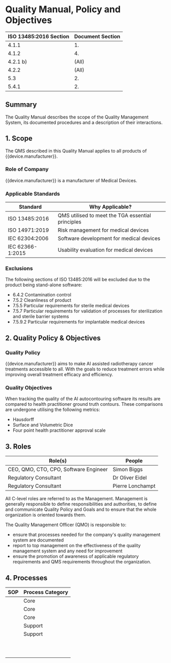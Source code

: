 <!--
This work is licensed under the Creative Commons Attribution 4.0 International
License:

    <http://creativecommons.org/licenses/by/4.0/>

Templates copyright OpenRegulatory. Originals available at:

    <https://openregulatory.com/templates/>

General content copyright Radiotherapy AI.
-->

# Quality Manual, Policy and Objectives

| ISO 13485:2016 Section | Document Section |
| ---------------------- | ---------------- |
| 4.1.1                  | 1.               |
| 4.1.2                  | 4.               |
| 4.2.1 b)               | (All)            |
| 4.2.2                  | (All)            |
| 5.3                    | 2.               |
| 5.4.1                  | 2.               |

## Summary

The Quality Manual describes the scope of the Quality Management System, its
documented procedures and a description of their interactions.

## 1. Scope

The QMS described in this Quality Manual applies to all products of
{{device.manufacturer}}.

### Role of Company

{{device.manufacturer}} is a manufacturer of Medical Devices.

### Applicable Standards

| Standard         | Why Applicable?                                   |
| ---------------- | ------------------------------------------------- |
| ISO 13485:2016   | QMS utilised to meet the TGA essential principles |
| ISO 14971:2019   | Risk management for medical devices               |
| IEC 62304:2006   | Software development for medical devices          |
| IEC 62366-1:2015 | Usability evaluation for medical devices          |

### Exclusions

The following sections of ISO 13485:2016 will be excluded due to the product
being stand-alone software:

- 6.4.2 Contamination control
- 7.5.2 Cleanliness of product
- 7.5.5 Particular requirements for sterile medical devices
- 7.5.7 Particular requirements for validation of processes for sterilization
  and sterile barrier systems
- 7.5.9.2 Particular requirements for implantable medical devices

## 2. Quality Policy & Objectives

### Quality Policy

{{device.manufacturer}} aims to make AI assisted radiotherapy cancer treatments
accessible to all. With the goals to reduce treatment errors while improving
overall treatment efficacy and efficiency.

### Quality Objectives

When tracking the quality of the AI autocontouring software its
results are compared to health practitioner ground truth contours. These
comparisons are undergone utilising the following metrics:

- Hausdorff
- Surface and Volumetric Dice
- Four point health practitioner approval scale

## 3. Roles

| Role(s)                               | People           |
| ------------------------------------- | ---------------- |
| CEO, QMO, CTO, CPO, Software Engineer | Simon Biggs      |
| Regulatory Consultant                 | Dr Oliver Eidel  |
| Regulatory Consultant                 | Pierre Lonchampt |

All C-level roles are referred to as the Management. Management is generally
responsible to define responsibilities and authorities, to define and
communicate Quality Policy and Goals and to ensure that the whole organization
is oriented towards them.

<!-- > See ISO 13485, para. 5.1, para. 5.5.1 -->

The Quality Management Officer (QMO) is responsible to:

- ensure that processes needed for the company's quality management system are
  documented
- report to top management on the effectiveness of the quality management
  system and any need for improvement
- ensure the promotion of awareness of applicable regulatory requirements and
  QMS requirements throughout the organization.

<!-- > See ISO 13485, para. 5.1, para. 5.5.2 -->

## 4. Processes

| SOP                                                        | Process Category |
| ---------------------------------------------------------- | ---------------- |
| [](../released/sop-capa)                                   | Core             |
| [](../released/sop-document-record-control)                | Core             |
| [](../released/sop-integrated-software-development)        | Core             |
| [](../released/sop-post-market-surveillance)               | Support          |
| [](../released/sop-software-validation)                    | Support          |
| [](../released/sop-management-review)                      |                  |
| [](../released/sop-product-certification-and-registration) |                  |
| [](../released/sop-purchasing)                             |                  |
| [](../released/sop-update-of-regulations)                  |                  |
| [](../released/sop-human-resources-administration)         |                  |
| [](../released/sop-change-management)                      |                  |
| [](../released/sop-feedback-management)                    |                  |
| [](../released/sop-incident-reporting)                     |                  |
| [](../released/sop-internal-audit)                         |                  |
| [](../released/sop-software-problem-resolution)            |                  |
